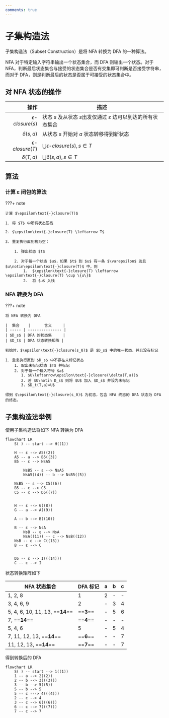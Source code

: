 ```yaml
---
comments: true
---
```


# 子集构造法

子集构造法（Subset Construction）是将 NFA 转换为 DFA 的一种算法。

NFA 对于特定输入字符串输出一个状态集合，而 DFA 则输出一个状态。对于 NFA，判断最后状态集合与接受的状态集合是否有交集即可判断是否接受字符串，而对于 DFA，则是判断最后的状态是否属于可接受的状态集合中。

## 对 NFA 状态的操作

|                         操作 | 描述                                                                   |
| ---------------------------: | ---------------------------------------------------------------------- |
| $\epsilon\text{-}closure(s)$ | 状态 $s$ 及从状态 $s$出发仅通过 $\varepsilon$ 边可以到达的所有状态集合 |
|                $\delta(s,a)$ | 从状态 $s$ 开始对 $a$ 状态转移得到新状态                               |
| $\epsilon\text{-}closure(T)$ | $\bigcup \epsilon\text{-}closure(s), s\in T$                           |
|                $\delta(T,a)$ | $\bigcup \delta(s,a), s\in T$                                          |

## 算法

### 计算 ε 闭包的算法

???+ note

    计算 $\epsilon\text{-}closure(T)$

    1. 将 $T$ 中所有状态压栈

    2. $\epsilon\text{-}closure(T) \leftarrow T$

    3. 重复执行直到栈为空：

        1. 弹出状态 $t$

        2. 对于每一个状态 $u$，如果 $t$ 到 $u$ 有一条 $\varepsilon$ 边且 $u\notin\epsilon\text{-}closure(T)$ 中，则
            1.  $\epsilon\text{-}closure(T) \leftarrow \epsilon\text{-}closure(T) \cup \{u\}$
            2.  将 $u$ 入栈

### NFA 转换为 DFA

???+ note

    将 NFA 转换为 DFA

    |  集合    |      含义     |
    | ----- | --------------- |
    | $D_s$ | DFA 的状态集     |
    | $D_t$ | DFA 状态转换矩阵 |

    初始时，$\epsilon\text{-}closure(s_0)$ 是 $D_s$ 中的唯一状态，并且没有标记

    1. 重复执行直到 $D_s$ 中不存在未标记状态
        1. 取出未标记状态 $T$ 并标记
        2. 对于每一个输入符号 $a$
           1. $U\leftarrow\epsilon\text{-}closure(\delta(T,a))$
           2. 若 $U\notin D_s$ 则将 $U$ 加入 $D_s$ 并设为未标记
           3. $D_t(T,a)=U$

    得到 $\epsilon\text{-}closure(s_0)$ 为初态，包含 NFA 终态的 DFA 状态为 DFA 的终态。

## 子集构造法举例

使用子集构造法将如下 NFA 转换为 DFA

```mermaid
flowchart LR
    S( ) -- start --> H((1))

    H -- ε --> A5((2))
    A5 -- a --> B5((3))
    B5 -- ε --> NsA5

        NsB5 -- ε --> NsA5
        NsA5((4)) -- b --> NsB5((5))

    NsB5 -- ε --> C5((6))
    B5 -- ε --> C5
    C5 -- c --> D5((7))


    H -- ε --> G((8))
    G -- a --> A((9))

    A -- b --> B((10))

    B -- ε --> NsA
        NsB -- ε --> NsA
        NsA((11)) -- c --> NsB((12))
    NsB -- ε --> C((13))
    B -- ε --> C


    D5 -- ε --> I(((14)))
    C -- ε --> I
```

状态转换矩阵如下

| NFA 状态集合                    | DFA 标记  | a   | b   | c   |
| ------------------------------- | --------- | --- | --- | --- |
| 1, 2, 8                         | 1         | 2   | -   | -   |
| 3, 4, 6, 9                      | 2         | -   | 3   | 4   |
| 5, 4, 6, 10, 11, 13, ==**14**== | ==**3**== | -   | 5   | 6   |
| 7, ==**14**==                   | ==**4**== | -   | -   | -   |
| 5, 4, 6                         | 5         | -   | 5   | 4   |
| 7, 11, 12, 13, ==**14**==       | ==**6**== | -   | -   | 7   |
| 11, 12, 13, ==**14**==          | ==**7**== | -   | -   | 7   |

得到转换后的 DFA

```mermaid
flowchart LR
    S( ) -- start --> 1((1))
    1 -- a --> 2((2))
    2 -- b --> 3(((3)))
    3 -- b --> 5((5))
    5 -- b --> 5
    5 -- c ---> 4(((4)))
    2 -- c --> 4
    3 -- c --> 6(((6)))
    6 -- c --> 7(((7)))
    7 -- c --> 7
```
